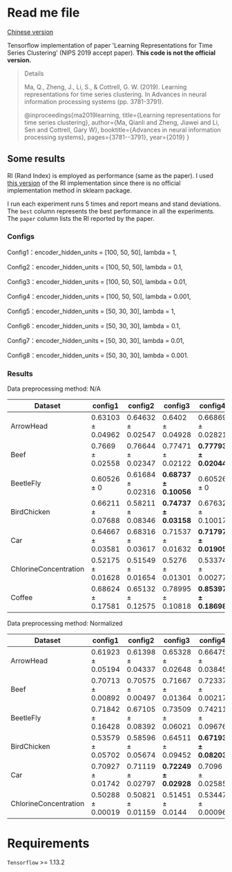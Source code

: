 # Read me file

[Chinese version](./readme_cn.md)

Tensorflow implementation of paper 'Learning Representations for Time Series Clustering' (NIPS 2019 accept paper).
**This code is not the official version.**

> Details
>
> Ma, Q., Zheng, J., Li, S., & Cottrell, G. W. (2019). Learning representations for time series clustering. 
> In Advances in neural information processing systems (pp. 3781-3791).
>
> @inproceedings{ma2019learning,
>   title={Learning representations for time series clustering},
>   author={Ma, Qianli and Zheng, Jiawei and Li, Sen and Cottrell, Gary W},
>   booktitle={Advances in neural information processing systems},
>   pages={3781--3791},
>   year={2019}
> }



## Some results

RI (Rand Index) is employed as performance (same as the paper). 
I used [this version](https://stackoverflow.com/questions/49586742/rand-index-function-clustering-performance-evaluation) of the RI implementation since there is no official implementation method in sklearn package.

I run each experiment runs 5 times and report means and stand deviations.
The `best` column represents the best performance in all the experiments.
The `paper` column lists the RI reported by the paper.


### Configs
Config1：encoder_hidden_units = [100, 50, 50], lambda = 1,

Config2：encoder_hidden_units = [100, 50, 50], lambda = 0.1,

Config3：encoder_hidden_units = [100, 50, 50], lambda = 0.01,

Config4：encoder_hidden_units = [100, 50, 50], lambda = 0.001,

Config5：encoder_hidden_units = [50, 30, 30], lambda = 1,

Config6：encoder_hidden_units = [50, 30, 30], lambda = 0.1,

Config7：encoder_hidden_units = [50, 30, 30], lambda = 0.01,

Config8：encoder_hidden_units = [50, 30, 30], lambda = 0.001.

### Results
Data preprocessing method: N/A

| Dataset               	| config1           	| config2           	| config3           	| config4           	| config5           	| config6           	| config7           	| config8           	| best    	| paper           	|
|-----------------------	|-------------------	|-------------------	|-------------------	|-------------------	|-------------------	|-------------------	|-------------------	|-------------------	|---------	|-----------------	|
| ArrowHead             	| 0.63103 ± 0.04962 	| 0.64632 ± 0.02547 	| 0.6402 ± 0.04928  	| 0.66869 ± 0.02821 	| 0.6562 ± 0.0493   	| **0.67823 ± 0.04251** 	| 0.64906 ± 0.05363 	| 0.6529 ± 0.03482  	| 0.74023 	| 0.6868 ± 0.0026 	|
| Beef                  	| 0.7669 ± 0.02558  	| 0.76644 ± 0.02347 	| 0.77471 ± 0.02122 	| **0.77793 ± 0.02044** 	| 0.7577 ± 0.00926  	| 0.74897 ± 0.00958 	| 0.75954 ± 0.01854 	| 0.76 ± 0.01204    	| 0.81609 	| 0.8046 ± 0.0018 	|
| BeetleFly             	| 0.60526 ± 0       	| 0.61684 ± 0.02316 	| **0.68737 ± 0.10056** 	| 0.60526 ± 0       	| 0.60526 ± 0       	| 0.60526 ± 0       	| 0.63053 ± 0.05053 	| 0.67158 ± 0.08497 	| 0.81052 	| 0.9000 ± 0.0001 	|
| BirdChicken           	| 0.66211 ± 0.07688 	| 0.58211 ± 0.08346 	| **0.74737 ± 0.03158** 	| 0.67632 ± 0.10017 	| 0.54737 ± 0.06781 	| 0.57789 ± 0.10082 	| 0.59684 ± 0.06451 	| 0.61474 ± 0.11087 	| 0.81053 	| 0.8105 ± 0.0033 	|
| Car                   	| 0.64667 ± 0.03581 	| 0.68316 ± 0.03617 	| 0.71537 ± 0.01632 	| **0.71797 ± 0.01905** 	| 0.6304 ± 0.02426  	| 0.65695 ± 0.01937 	| 0.69153 ± 0.018   	| 0.71073 ± 0.03539 	| 0.77401 	| 0.75.1 ± 0.0022 	|
| ChlorineConcentration 	| 0.52175 ± 0.01628 	| 0.51549 ± 0.01654 	| 0.5276 ± 0.01301  	| 0.53374 ± 0.00277 	| 0.5222 ± 0.01634  	| 0.51528 ± 0.01587 	| 0.52575 ± 0.0123  	| **0.53555 ± 0.00072** 	| 0.53659 	| 0.5357 ± 0.0011 	|
| Coffee                	| 0.68624 ± 0.17581 	| 0.65132 ± 0.12575 	| 0.78995 ± 0.10818 	| **0.85397 ± 0.18698** 	| 0.58942 ± 0.11309 	| 0.60741 ± 0.04073 	| 0.79365 ± 0.1563  	| 0.82381 ± 0.16011 	| 1       	| 0.9286 ± 0.0016 	|



Data preprocessing method: Normalized

| Dataset               	| config1           	| config2           	| config3           	| config4           	| config5           	| config6           	| config7           	| config8           	| best     	| paper           	|
|-----------------------	|-------------------	|-------------------	|-------------------	|-------------------	|-------------------	|-------------------	|-------------------	|-------------------	|----------	|-----------------	|
| ArrowHead             	| 0.61923 ± 0.05194 	| 0.61398 ± 0.04337 	| 0.65328 ± 0.02648 	| 0.66475 ± 0.03845 	| 0.6055 ± 0.03643  	| 0.65639 ± 0.03132 	| **0.67137 ± 0.02044** 	| 0.66328 ± 0.03323 	| 0.71278  	| 0.6868 ± 0.0026 	|
| Beef                  	| 0.70713 ± 0.00892 	| 0.70575 ± 0.00497 	| 0.71667 ± 0.01364 	| 0.72337 ± 0.00217 	| 0.70851 ± 0.01202 	| 0.72138 ± 0.01457 	| 0.71552 ± 0.01791 	| **0.72414 ± 0.00291** 	| 0.74483  	| 0.8046 ± 0.0018 	|
| BeetleFly             	| 0.71842 ± 0.16428 	| 0.67105 ± 0.08392 	| 0.73509 ± 0.06021 	| 0.74211 ± 0.09676 	| 0.62842 ± 0.02836 	| **0.75789 ± 0.10771** 	| 0.66421 ± 0.11789 	| 0.74211 ± 0.10458 	| 1        	| 0.9000 ± 0.0001 	|
| BirdChicken           	| 0.53579 ± 0.05702 	| 0.58596 ± 0.05674 	| 0.64511 ± 0.09452 	| **0.67193 ± 0.08203** 	| 0.50877 ± 0.02796 	| 0.56632 ± 0.09342 	| 0.65 ± 0.10556    	| 0.64868 ± 0.02507 	| 0.81053  	| 0.8105 ± 0.0033 	|
| Car                   	| 0.70927 ± 0.01742 	| 0.71119 ± 0.02797 	| **0.72249 ± 0.02928** 	| 0.7096 ± 0.02585  	| 0.69085 ± 0.01935 	| 0.70395 ± 0.01768 	| 0.71073 ± 0.03181 	| 0.71921 ± 0.01226 	| 0.77288  	| 0.75.1 ± 0.0022 	|
| ChlorineConcentration 	| 0.50288 ± 0.00019 	| 0.50821 ± 0.01159 	| 0.51451 ± 0.0144  	| 0.53447 ± 0.00096 	| 0.50255 ± 0.00008 	| 0.5083 ± 0.01156  	| 0.51469 ± 0.01472 	| **0.53519 ± 0.00106** 	| 0.053889 	| 0.5357 ± 0.0011 	|



# Requirements

`Tensorflow` >= 1.13.2
